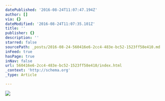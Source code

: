 ```yaml
---
datePublished: '2016-08-24T11:07:47.194Z'
author: []
via: {}
dateModified: '2016-08-24T11:07:35.101Z'
title: ''
publisher: {}
description: ''
starred: false
sourcePath: _posts/2016-08-24-560416e6-2cc4-483e-bc52-1523ff58e410.md
inFeed: true
hasPage: true
inNav: false
url: 560416e6-2cc4-483e-bc52-1523ff58e410/index.html
_context: 'http://schema.org'
_type: Article

---
```

![](https://the-grid-user-content.s3-us-west-2.amazonaws.com/30679441-354c-45ca-85c1-542a97f2d93a.jpg)